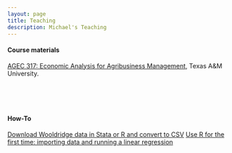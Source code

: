 ```yaml
---
layout: page
title: Teaching
description: Michael's Teaching
---
```


#### Course materials
[AGEC 317: Economic Analysis for Agribusiness Management](https://github.com/econ-by-mb/agec317), Texas A&M University.

<br/>
<br/>
<br/>

#### How-To
[Download Wooldridge data in Stata or R and convert to CSV](http://michael-black.github.io/pages/Wooldridge-Data)
[Use R for the first time: importing data and running a linear regression](/Users/michaelblack/Documents/michael-black.github.io/pages/R-for-Regression)




<!-- Note: this is how to write a comment in HTML. Everything in here won't show up on your webpage.-->

<!--
To increase the size of the title, use fewer # in front of the paper title.
To decrease the size of the title, use more #.
To remove the italics, remove the * before and after the description
To remove the underline from the title, remove the <u> tags (<u> and </u>)
-->
